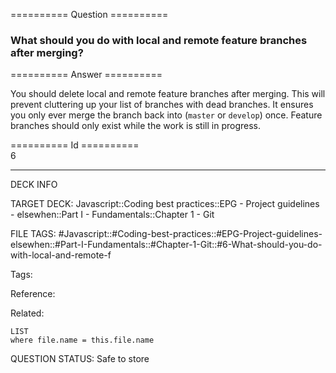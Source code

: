 ========== Question ==========  

### What should you do with local and remote feature branches after merging?  

========== Answer ==========  

You should delete local and remote feature branches after merging. This will prevent cluttering up your list of branches with dead branches. It ensures you only ever merge the branch back into (`master` or `develop`) once. Feature branches should only exist while the work is still in progress.

========== Id ==========  
6

---

DECK INFO

TARGET DECK: Javascript::Coding best practices::EPG - Project guidelines - elsewhen::Part I - Fundamentals::Chapter 1 - Git

FILE TAGS: #Javascript::#Coding-best-practices::#EPG-Project-guidelines-elsewhen::#Part-I-Fundamentals::#Chapter-1-Git::#6-What-should-you-do-with-local-and-remote-f

Tags:

Reference:

Related:

```dataview
LIST
where file.name = this.file.name
```

QUESTION STATUS: Safe to store
